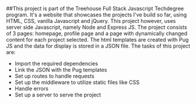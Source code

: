 ##This project is part of the Treehouse Full Stack Javascript Techdegree program. 
It's a website that showcases the projects I've build so far, using HTML, CSS, vanilla Javascript and jQuery. This project however, uses server side Javascript, namely Node and Express JS.
The project consists of 3 pages: homepage, profile page and a page with dynamically changed content for each project selected.
The html templates are created with Pug JS and the data for display is stored in a JSON file.
The tasks of this project are:
- Import the required dependencies
- Link the JSON with the Pug templates
- Set up routes to handle requests
- Set up the middleware to utilize static files like CSS
- Handle errors
- Set up a server to serve the project
